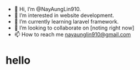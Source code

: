 - 👋 Hi, I’m @NayAungLin910.
- 👀 I’m interested in website development.
- 🌱 I’m currently learning laravel framework.
- 💞️ I’m looking to collaborate on [noting right now]
- 📫 How to reach me nayaunglin910@gmail.com

<h1>hello</h1>

<!---
NayAungLin910/NayAungLin910 is a ✨ special ✨ repository because its `README.md` (this file) appears on your GitHub profile.
You can click the Preview link to take a look at your changes.
--->
